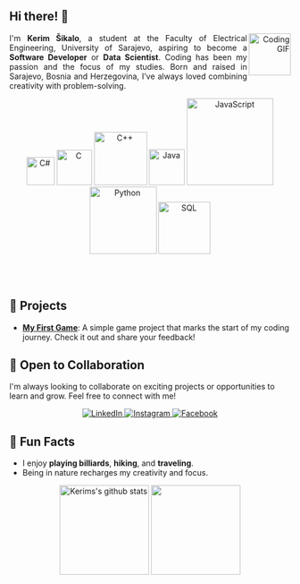 
## Hi there! 👋

<div align="right">
  <img align="right" height="75" src="https://github.com/mayankchaudhary26/Cool-Readme-ideas/blob/master/data/night%20code.gif" alt="Coding GIF" />
</div>

<div align="left" display="inline-block">
  <p align="justify">
    I'm <strong>Kerim Šikalo</strong>, a student at the Faculty of Electrical Engineering, University of Sarajevo, aspiring to become a <strong>Software Developer</strong> or <strong>Data Scientist</strong>. Coding has been my passion and the focus of my studies. Born and raised in Sarajevo, Bosnia and Herzegovina, I’ve always loved combining creativity with problem-solving.
  </p>
</div>

<p align="center">
  <img src="https://img.shields.io/badge/-C%23-239120?logo=c-sharp&logoColor=white" alt="C#" width="50">
  <img src="https://img.shields.io/badge/-C-A8B9CC?logo=c&logoColor=white" alt="C" width="63">
  <img src="https://img.shields.io/badge/-C%2B%2B-00599C?logo=c%2B%2B&logoColor=white" alt="C++" width="95">
  <img src="https://img.shields.io/badge/-Java-007396?logo=java&logoColor=white" alt="Java" width="64">
  <img src="https://img.shields.io/badge/-JavaScript-F7DF1E?logo=javascript&logoColor=black" alt="JavaScript" width="155">
  <img src="https://img.shields.io/badge/-Python-3776AB?logo=python&logoColor=white" alt="Python" width="120">
  <img src="https://img.shields.io/badge/-SQL-4479A1?logo=postgresql&logoColor=white" alt="SQL" width="93">
</p>
<br>
<br>

## 🚀 Projects

- [**My First Game**](https://github.com/KerimSikalo/My-First-Game): A simple game project that marks the start of my coding journey. Check it out and share your feedback!



## 🙏 Open to Collaboration

I'm always looking to collaborate on exciting projects or opportunities to learn and grow. Feel free to connect with me!

<p align="center">
  <a href="https://www.linkedin.com/in/kerim-šikalo-a50223321/" target="_blank">
    <img src="https://img.shields.io/badge/linkedin-%230077B5.svg?&style=for-the-badge&logo=linkedin&logoColor=white&color=071A2C" alt="LinkedIn"/>
  </a>
  <a href="https://instagram.com/kerim_sikalo/" target="_blank">
    <img src="https://img.shields.io/badge/instagram-%23E4405F.svg?&style=for-the-badge&logo=instagram&logoColor=white&color=071A2C" alt="Instagram"/>
  </a>
  <a href="https://www.facebook.com/kerim.sikalo.1/" target="_blank">
    <img src="https://img.shields.io/badge/facebook-%231877F2.svg?&style=for-the-badge&logo=facebook&logoColor=white&color=071A2C" alt="Facebook"/>
  </a>
</p>


## 🎨 Fun Facts

- I enjoy **playing billiards**, **hiking**, and **traveling**.
- Being in nature recharges my creativity and focus.




<div align="center">
  <img align="center" src="https://github-readme-stats.vercel.app/api?username=KerimSikalo&show_icons=true&theme=tokyonight&hide_border=true" height="160" alt="Kerims's github stats" />
  <img align="center" src="https://github-readme-stats.vercel.app/api/top-langs/?username=KerimSikalo&layout=compact&theme=tokyonight&hide_border=true" height="160"/>
</div>








<!--
![Quote](https://github-readme-quotes.herokuapp.com/quote?theme=radical&animation=default)







<!--
<div style="display: flex; justify-content: space-between;">
  <img src="https://github-readme-stats.vercel.app/api?username=KerimSikalo&show_icons=true&theme=radical" width="45%" />
  <img src="https://github-readme-stats.vercel.app/api/top-langs/?username=KerimSikalo&layout=compact&theme=radical" width="34%" />
</div>

[![KerimSikalo's github activity graph](https://github-readme-activity-graph.vercel.app/graph?username=KerimSikalo&theme=radical)](https://github.com/ashutosh00710/github-readme-activity-graph)

[![GitHub Streak](https://github-readme-streak-stats.herokuapp.com/?user=KerimSikalo&theme=radical)](https://git.io/streak-stats)

[![trophy](https://github-profile-trophy.vercel.app/?username=KerimSikalo&theme=radical)](https://github.com/ryo-ma/github-profile-trophy)
-->

